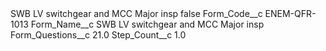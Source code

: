 <?xml version="1.0" encoding="UTF-8"?>
<CustomMetadata xmlns="http://soap.sforce.com/2006/04/metadata" xmlns:xsi="http://www.w3.org/2001/XMLSchema-instance" xmlns:xsd="http://www.w3.org/2001/XMLSchema">
    <label>SWB LV switchgear and MCC Major insp</label>
    <protected>false</protected>
    <values>
        <field>Form_Code__c</field>
        <value xsi:type="xsd:string">ENEM-QFR-1013</value>
    </values>
    <values>
        <field>Form_Name__c</field>
        <value xsi:type="xsd:string">SWB LV switchgear and MCC Major insp</value>
    </values>
    <values>
        <field>Form_Questions__c</field>
        <value xsi:type="xsd:double">21.0</value>
    </values>
    <values>
        <field>Step_Count__c</field>
        <value xsi:type="xsd:double">1.0</value>
    </values>
</CustomMetadata>
